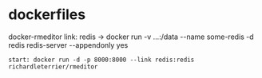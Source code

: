 # dockerfiles

docker-rmeditor
    link: redis -> docker run  -v ...:/data --name some-redis -d redis redis-server --appendonly yes

    start: docker run -d -p 8000:8000 --link redis:redis richardleterrier/rmeditor
